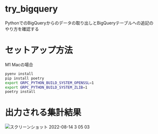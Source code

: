 # try_bigquery

PythonでのBigQueryからのデータの取り出しとBigQueryテーブルへの追記のやり方を確認する

# セットアップ方法

M1 Macの場合

```sh
pyenv install
pip install poetry
export GRPC_PYTHON_BUILD_SYSTEM_OPENSSL=1
export GRPC_PYTHON_BUILD_SYSTEM_ZLIB=1
poetry install
```

# 出力される集計結果

![スクリーンショット 2022-08-14 3 05 03](https://user-images.githubusercontent.com/16898831/184505658-ee64ef85-11d1-49d8-aea4-62baccea5dc1.png)


